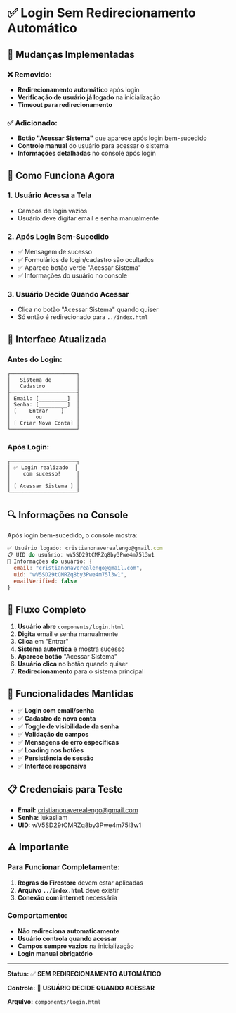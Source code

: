 # ✅ Login Sem Redirecionamento Automático

## 🔧 Mudanças Implementadas

### ❌ Removido:

-   **Redirecionamento automático** após login
-   **Verificação de usuário já logado** na inicialização
-   **Timeout para redirecionamento**

### ✅ Adicionado:

-   **Botão "Acessar Sistema"** que aparece após login bem-sucedido
-   **Controle manual** do usuário para acessar o sistema
-   **Informações detalhadas** no console após login

## 🎯 Como Funciona Agora

### 1. **Usuário Acessa a Tela**

-   Campos de login vazios
-   Usuário deve digitar email e senha manualmente

### 2. **Após Login Bem-Sucedido**

-   ✅ Mensagem de sucesso
-   ✅ Formulários de login/cadastro são ocultados
-   ✅ Aparece botão verde "Acessar Sistema"
-   ✅ Informações do usuário no console

### 3. **Usuário Decide Quando Acessar**

-   Clica no botão "Acessar Sistema" quando quiser
-   Só então é redirecionado para `../index.html`

## 🎨 Interface Atualizada

### Antes do Login:

```
┌─────────────────────┐
│   Sistema de        │
│   Cadastro          │
├─────────────────────┤
│ Email: [_________]  │
│ Senha: [_________]  │
│ [    Entrar    ]    │
│        ou           │
│ [ Criar Nova Conta] │
└─────────────────────┘
```

### Após Login:

```
┌─────────────────────┐
│ ✅ Login realizado  │
│    com sucesso!     │
│                     │
│ [ Acessar Sistema ] │
└─────────────────────┘
```

## 🔍 Informações no Console

Após login bem-sucedido, o console mostra:

```javascript
✅ Usuário logado: cristianonaverealengo@gmail.com
📋 UID do usuário: wV5SD29tCMRZq8by3Pwe4m75l3w1
👤 Informações do usuário: {
  email: "cristianonaverealengo@gmail.com",
  uid: "wV5SD29tCMRZq8by3Pwe4m75l3w1",
  emailVerified: false
}
```

## 🎯 Fluxo Completo

1. **Usuário abre** `components/login.html`
2. **Digita** email e senha manualmente
3. **Clica** em "Entrar"
4. **Sistema autentica** e mostra sucesso
5. **Aparece botão** "Acessar Sistema"
6. **Usuário clica** no botão quando quiser
7. **Redirecionamento** para o sistema principal

## 🔧 Funcionalidades Mantidas

-   ✅ **Login com email/senha**
-   ✅ **Cadastro de nova conta**
-   ✅ **Toggle de visibilidade da senha**
-   ✅ **Validação de campos**
-   ✅ **Mensagens de erro específicas**
-   ✅ **Loading nos botões**
-   ✅ **Persistência de sessão**
-   ✅ **Interface responsiva**

## 📋 Credenciais para Teste

-   **Email:** cristianonaverealengo@gmail.com
-   **Senha:** lukasliam
-   **UID:** wV5SD29tCMRZq8by3Pwe4m75l3w1

## ⚠️ Importante

### Para Funcionar Completamente:

1. **Regras do Firestore** devem estar aplicadas
2. **Arquivo `../index.html`** deve existir
3. **Conexão com internet** necessária

### Comportamento:

-   **Não redireciona automaticamente**
-   **Usuário controla quando acessar**
-   **Campos sempre vazios** na inicialização
-   **Login manual obrigatório**

---

**Status:** ✅ **SEM REDIRECIONAMENTO AUTOMÁTICO**

**Controle:** 👤 **USUÁRIO DECIDE QUANDO ACESSAR**

**Arquivo:** `components/login.html`
